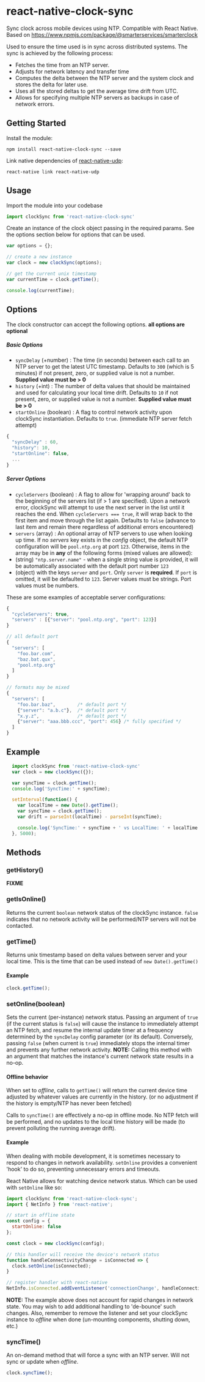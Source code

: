 # react-native-clock-sync
Sync clock across mobile devices using NTP. Compatible with React Native. Based on https://www.npmjs.com/package/@smarterservices/smarterclock

Used to ensure the time used is in sync across distributed systems. The sync is achieved by the following process:

* Fetches the time from an NTP server.
* Adjusts for network latency and transfer time
* Computes the delta between the NTP server and the system clock and stores the delta for later use.
* Uses all the stored deltas to get the average time drift from UTC.
* Allows for specifying multiple NTP servers as backups in case of network errors.

## Getting Started
Install the module:

```
npm install react-native-clock-sync --save
```

Link native dependencies of [react-native-udp](https://github.com/tradle/react-native-udp#install):

```
react-native link react-native-udp
```

## Usage

Import the module into your codebase

```javascript
import clockSync from 'react-native-clock-sync'
```

Create an instance of the clock object passing in the required params. See the options section below for options that can be used.

```javascript
var options = {};

// create a new instance
var clock = new clockSync(options);

// get the current unix timestamp
var currentTime = clock.getTime();

console.log(currentTime);
```

## Options

The clock constructor can accept the following options.  **all options are optional**

##### Basic Options

* ```syncDelay``` (+number) : The time (in seconds) between each call to an NTP server to get the latest UTC timestamp. Defaults to `300` (which is 5 minutes) if not present, zero, or supplied value is not a number. **Supplied value must be > 0**
* ```history``` (+int) : The number of delta values that should be maintained and used for calculating your local time drift. Defaults to `10` if not present, zero, or supplied value is not a number. **Supplied value must be > 0**
* ```startOnline``` (boolean) : A flag to control network activity upon clockSync instantiation. Defaults to `true`. (immediate NTP server fetch attempt)

```javascript
{
  "syncDelay" : 60,
  "history": 10,
  "startOnline": false,
  ...
}
```

##### Server Options

* ```cycleServers``` (boolean) : A flag to allow for 'wrapping around' back to the beginning of the servers list (if > 1 are specified). Upon a network error, clockSync will attempt to use the next server in the list until it reaches the end. When `cycleServers === true`, it will wrap back to the first item and move through the list again. Defaults to `false` (advance to last item and remain there regardless of additional errors encountered)
* ```servers``` (array) : An optional array of NTP servers to use when looking up time. If no *servers* key exists in the *config* object, the default NTP configuration will be  `pool.ntp.org` at port `123`. Otherwise, items in the array may be in **any** of the following forms (mixed values are allowed):
 * (string) `"ntp.server.name"` - when a single string value is provided, it will be automatically associated with the default port number `123`
 * (object) with the keys ```server``` and ```port```. Only `server` is **required**. If `port` is omitted, it will be defaulted to `123`. Server values must be strings. Port values must be numbers.

These are some examples of acceptable server configurations:
```javascript
{
  "cycleServers": true,
  "servers" : [{"server": "pool.ntp.org", "port": 123}]
}

// all default port
{
  "servers": [
    "foo.bar.com",
    "baz.bat.qux",
    "pool.ntp.org"
  ]
}

// formats may be mixed
{
  "servers": [
    "foo.bar.baz",        /* default port */
    {"server": "a.b.c"},  /* default port */
    "x.y.z",              /* default port */
    {"server": "aaa.bbb.ccc", "port": 456} /* fully specified */
  ]
}
```



## Example

```javascript
  import clockSync from 'react-native-clock-sync'
  var clock = new clockSync({});

  var syncTime = clock.getTime();
  console.log('SyncTime:' + syncTime);

  setInterval(function() {
    var localTime = new Date().getTime();
    var syncTime = clock.getTime();
    var drift = parseInt(localTime) - parseInt(syncTime);

    console.log('SyncTime:' + syncTime + ' vs LocalTime: ' + localTime + ' Difference: ' + drift + 'ms');
  }, 5000);
```

## Methods

### getHistory()

**FIXME**

### getIsOnline()

Returns the current `boolean` network status of the clockSync instance. `false` indicates that no network activity will be performed/NTP servers will not be contacted.

### getTime()

Returns unix timestamp based on delta values between server and your local time. This is the time that can be used instead of ```new Date().getTime()```

#### Example

```javascript
clock.getTime();
```

### setOnline(boolean)

Sets the current (per-instance) network status. Passing an argument of `true` (if the current status is `false`) will cause the instance to immediately attempt an NTP fetch, and resume the internal update timer at a frequency determined by the `syncDelay` config parameter (or its default). Conversely, passing `false` (when current is `true`) immediately stops the internal timer and prevents any further network activity. **NOTE:** Calling this method with an argument that matches the instance's current network state results in a no-op.

#### Offline behavior

When set to *offline*, calls to `getTime()` will return the current device time adjusted by whatever values are currently in the history. (or no adjustment if the history is empty/NTP has never been fetched)

Calls to `syncTime()` are effectively a no-op in offline mode. No NTP fetch will be performed, and no updates to the local time history will be made (to prevent polluting the running average drift).

#### Example

When dealing with mobile development, it is sometimes necessary to respond to changes in network availability. `setOnline` provides a convenient 'hook' to do so, preventing unnecessary errors and timeouts.

React Native allows for watching device network status. Which can be used with `setOnline` like so:

```javascript
import clockSync from 'react-native-clock-sync';
import { NetInfo } from 'react-native';

// start in offline state
const config = {
  startOnline: false
};

const clock = new clockSync(config);

// this handler will receive the device's network status
function handleConnectivityChange = isConnected => {
  clock.setOnline(isConnected);
}

// register handler with react-native
NetInfo.isConnected.addEventListener('connectionChange', handleConnectivityChange);
```

**NOTE:** The example above does not account for rapid changes in network state. You may wish to add additional handling to 'de-bounce' such changes. Also, remember to remove the listener and set your clockSync instance to *offline* when done (un-mounting components, shutting down, etc.)

### syncTime()

An on-demand method that will force a sync with an NTP server. Will not sync or update when *offline*.

```javascript
clock.syncTime();
```
